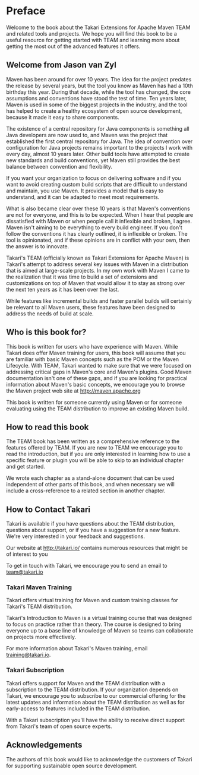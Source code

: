 # Preface

Welcome to the book about the Takari Extensions for Apache Maven TEAM and
related tools and projects. We hope you will find this book to be a useful
resource for getting started with TEAM and learning more about getting the most
out of the advanced features it offers.

## Welcome from Jason van Zyl

Maven has been around for over 10 years. The idea for the project predates the
release by several years, but the tool you know as Maven has had a 10th birthday
this year. During that decade, while the tool has changed, the core assumptions
and conventions have stood the test of time. Ten years later, Maven is used in
some of the biggest projects in the industry, and the tool has helped to create
a healthy ecosystem of open source development, because it made it easy to share
components.

The existence of a central repository for Java components is something all Java
developers are now used to, and Maven was the project that established the first
central repository for Java. The idea of convention over configuration for Java
projects remains important to the projects I work with every day, almost 10
years later. Other build tools have attempted to create new standards and build
conventions, yet Maven still provides the best balance between convention and
flexibility.

If you want your organization to focus on delivering software and if you want
to avoid creating custom build scripts that are difficult to understand and
maintain, you use Maven. It provides a model that is easy to understand, and it
can be adapted to meet most requirements.

What is also became clear over these 10 years is that Maven's conventions are
not for everyone, and this is to be expected. When I hear that people are
dissatisfied with Maven or when people call it inflexible and broken, I agree.
Maven isn't aiming to be everything to every build engineer. If you don't follow
the conventions it has clearly outlined, it is inflexible or broken. The tool is
opinionated, and if these opinions are in conflict with your own, then the
answer is to innovate.

Takari's TEAM (officially known as Takari Extensions for Apache Maven) is
Takari's attempt to address several key issues with Maven in a distribution that
is aimed at large-scale projects. In my own work with Maven I came to the
realization that it was time to build a set of extensions and customizations on
top of Maven that would allow it to stay as strong over the next ten years as it
has been over the last.

While features like incremental builds and faster parallel builds will
certainly be relevant to all Maven users, these features have been designed to
address the needs of build at scale.

## Who is this book for?

This book is written for users who have experience with Maven. While Takari
does offer Maven training for users, this book will assume that you are familiar
with basic Maven concepts such as the POM or the Maven Lifecycle. With TEAM,
Takari wanted to make sure that we were focused on addressing critical gaps in
Maven's core and Maven's plugins. Good Maven documentation isn't one of these
gaps, and if you are looking for practical information about Maven's basic
concepts, we encourage you to browse the Maven project web site at
http://maven.apache.org

This book is written for someone currently using Maven or for someone
evaluating using the TEAM distribution to improve an existing Maven build.

## How to read this book

The TEAM book has been written as a comprehensive reference to the features
offered by TEAM. If you are new to TEAM we encourage you to read the introduction,
but if you are only interested in learning how to use a specific feature or
plugin you will be able to skip to an individual chapter and get started.

We wrote each chapter as a stand-alone document that can be used independent of
other parts of this book, and when necessary we will include a cross-reference
to a related section in another chapter.

## How to Contact Takari

Takari is available if you have questions about the TEAM distribution, questions
about support, or if you have a suggestion for a new feature. We're very
interested in your feedback and suggestions.

Our website at http://takari.io/ contains numerous resources that might be of
interest to you

To get in touch with Takari, we encourage you to send an email to
team@takari.io

### Takari Maven Training

Takari offers virtual training for Maven and custom training classes for
Takari's TEAM distribution.

Takari's Introduction to Maven is a virtual training course that was designed
to focus on practice rather than theory. The course is designed to bring
everyone up to a base line of knowledge of Maven so teams can collaborate on
projects more effectively.

For more information about Takari's Maven training, email training@takari.io.

### Takari Subscription

Takari offers support for Maven and the TEAM distribution with a subscription to
the TEAM distribution. If your organization depends on Takari, we encourage you
to subscribe to our commercial offering for the latest updates and information
about the TEAM distribution as well as for early-access to features included in
the TEAM distribution.

With a Takari subscription you'll have the ability to receive direct support
from Takari's team of open source experts.

## Acknowledgements

The authors of this book would like to acknowledge the customers of Takari for
supporting sustainable open source development.
